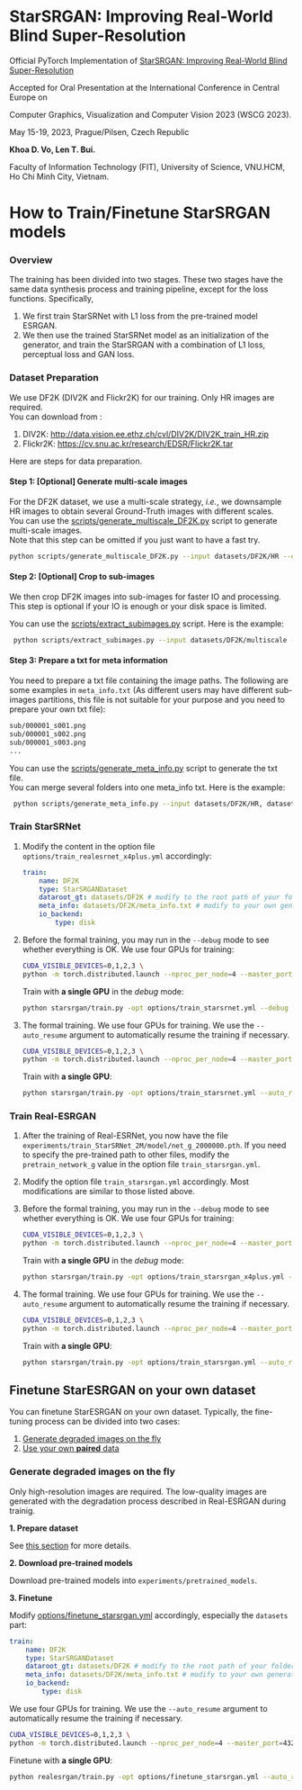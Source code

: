 # StarSRGAN: Improving Real-World Blind Super-Resolution
Official PyTorch Implementation of [StarSRGAN: Improving Real-World Blind Super-Resolution](https://arxiv.org/abs/2307.16169)

Accepted for Oral Presentation at the International Conference in Central Europe on 

Computer Graphics, Visualization and Computer Vision 2023 (WSCG 2023).

May 15-19, 2023, Prague/Pilsen, Czech Republic


**Khoa D. Vo, Len T. Bui.**

Faculty of Information Technology (FIT), University of Science, VNU.HCM, Ho Chi Minh City, Vietnam.

# How to Train/Finetune StarSRGAN models

### Overview

The training has been divided into two stages. These two stages have the same data synthesis process and training pipeline, except for the loss functions. Specifically,

1. We first train StarSRNet with L1 loss from the pre-trained model ESRGAN.
1. We then use the trained StarSRNet model as an initialization of the generator, and train the StarSRGAN with a combination of L1 loss, perceptual loss and GAN loss.

### Dataset Preparation

We use DF2K (DIV2K and Flickr2K) for our training. Only HR images are required. <br>
You can download from :

1. DIV2K: http://data.vision.ee.ethz.ch/cvl/DIV2K/DIV2K_train_HR.zip
2. Flickr2K: https://cv.snu.ac.kr/research/EDSR/Flickr2K.tar

Here are steps for data preparation.

#### Step 1: [Optional] Generate multi-scale images

For the DF2K dataset, we use a multi-scale strategy, *i.e.*, we downsample HR images to obtain several Ground-Truth images with different scales. <br>
You can use the [scripts/generate_multiscale_DF2K.py](scripts/generate_multiscale_DF2K.py) script to generate multi-scale images. <br>
Note that this step can be omitted if you just want to have a fast try.

```bash
python scripts/generate_multiscale_DF2K.py --input datasets/DF2K/HR --output datasets/DF2K/multiscale
```

#### Step 2: [Optional] Crop to sub-images

We then crop DF2K images into sub-images for faster IO and processing.<br>
This step is optional if your IO is enough or your disk space is limited.

You can use the [scripts/extract_subimages.py](scripts/extract_subimages.py) script. Here is the example:

```bash
 python scripts/extract_subimages.py --input datasets/DF2K/multiscale --output datasets/DF2K/multiscale_sub --crop_size 400 --step 200
```

#### Step 3: Prepare a txt for meta information

You need to prepare a txt file containing the image paths. The following are some examples in `meta_info.txt` (As different users may have different sub-images partitions, this file is not suitable for your purpose and you need to prepare your own txt file):

```txt
sub/000001_s001.png
sub/000001_s002.png
sub/000001_s003.png
...
```

You can use the [scripts/generate_meta_info.py](scripts/generate_meta_info.py) script to generate the txt file. <br>
You can merge several folders into one meta_info txt. Here is the example:

```bash
 python scripts/generate_meta_info.py --input datasets/DF2K/HR, datasets/DF2K/multiscale --root datasets/DF2K, datasets/DF2K --meta_info datasets/DF2K/meta_info/meta_info.txt
```

### Train StarSRNet

1. Modify the content in the option file `options/train_realesrnet_x4plus.yml` accordingly:
    ```yml
    train:
        name: DF2K
        type: StarSRGANDataset
        dataroot_gt: datasets/DF2K # modify to the root path of your folder
        meta_info: datasets/DF2K/meta_info.txt # modify to your own generate meta info txt
        io_backend:
            type: disk
    ```
1. Before the formal training, you may run in the `--debug` mode to see whether everything is OK. We use four GPUs for training:
    ```bash
    CUDA_VISIBLE_DEVICES=0,1,2,3 \
    python -m torch.distributed.launch --nproc_per_node=4 --master_port=4321 starsrgan/train.py -opt options/train_starsrnet.yml --launcher pytorch --debug
    ```

    Train with **a single GPU** in the *debug* mode:
    ```bash
    python starsrgan/train.py -opt options/train_starsrnet.yml --debug
    ```
1. The formal training. We use four GPUs for training. We use the `--auto_resume` argument to automatically resume the training if necessary.
    ```bash
    CUDA_VISIBLE_DEVICES=0,1,2,3 \
    python -m torch.distributed.launch --nproc_per_node=4 --master_port=4321 starsrgan/train.py -opt options/train_starsrnet.yml --launcher pytorch --auto_resume
    ```

    Train with **a single GPU**:
    ```bash
    python starsrgan/train.py -opt options/train_starsrnet.yml --auto_resume
    ```

### Train Real-ESRGAN

1. After the training of Real-ESRNet, you now have the file `experiments/train_StarSRNet_2M/model/net_g_2000000.pth`. If you need to specify the pre-trained path to other files, modify the `pretrain_network_g` value in the option file `train_starsrgan.yml`.
1. Modify the option file `train_starsrgan.yml` accordingly. Most modifications are similar to those listed above.
1. Before the formal training, you may run in the `--debug` mode to see whether everything is OK. We use four GPUs for training:
    ```bash
    CUDA_VISIBLE_DEVICES=0,1,2,3 \
    python -m torch.distributed.launch --nproc_per_node=4 --master_port=4321 starsrgan/train.py -opt options/train_starsrgan.yml --launcher pytorch --debug
    ```

    Train with **a single GPU** in the *debug* mode:
    ```bash
    python starsrgan/train.py -opt options/train_starsrgan_x4plus.yml --debug
    ```
1. The formal training. We use four GPUs for training. We use the `--auto_resume` argument to automatically resume the training if necessary.
    ```bash
    CUDA_VISIBLE_DEVICES=0,1,2,3 \
    python -m torch.distributed.launch --nproc_per_node=4 --master_port=4321 starsrgan/train.py -opt options/train_starsrgan.yml --launcher pytorch --auto_resume
    ```

    Train with **a single GPU**:
    ```bash
    python starsrgan/train.py -opt options/train_starsrgan.yml --auto_resume
    ```

## Finetune StarESRGAN on your own dataset

You can finetune StarESRGAN on your own dataset. Typically, the fine-tuning process can be divided into two cases:

1. [Generate degraded images on the fly](#Generate-degraded-images-on-the-fly)
1. [Use your own **paired** data](#Use-paired-training-data)

### Generate degraded images on the fly

Only high-resolution images are required. The low-quality images are generated with the degradation process described in Real-ESRGAN during trainig.

**1. Prepare dataset**

See [this section](#dataset-preparation) for more details.

**2. Download pre-trained models**

Download pre-trained models into `experiments/pretrained_models`.

**3. Finetune**

Modify [options/finetune_starsrgan.yml](options/finetune_starsrgan.yml) accordingly, especially the `datasets` part:

```yml
train:
    name: DF2K
    type: StarSRGANDataset
    dataroot_gt: datasets/DF2K # modify to the root path of your folder
    meta_info: datasets/DF2K/meta_info.txt # modify to your own generate meta info txt
    io_backend:
        type: disk
```

We use four GPUs for training. We use the `--auto_resume` argument to automatically resume the training if necessary.

```bash
CUDA_VISIBLE_DEVICES=0,1,2,3 \
python -m torch.distributed.launch --nproc_per_node=4 --master_port=4321 starsrgan/train.py -opt options/finetune_starsrgan.yml --launcher pytorch --auto_resume
```

Finetune with **a single GPU**:
```bash
python realesrgan/train.py -opt options/finetune_starsrgan.yml --auto_resume
```
